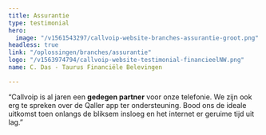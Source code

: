 ```yaml
---
title: Assurantie
type: testimonial
hero:
  image: "/v1561543297/callvoip-website-branches-assurantie-groot.png"
headless: true
link: "/oplossingen/branches/assurantie"
logo: "/v1563974794/callvoip-website-testimonial-financieelNW.png"
name: C. Das - Taurus Financiële Belevingen

---
```

“Callvoip is al jaren een **gedegen partner** voor onze telefonie. We zijn ook erg te spreken over de Qaller app ter ondersteuning. Bood ons de ideale uitkomst toen onlangs de bliksem insloeg en het internet er geruime tijd uit lag.”